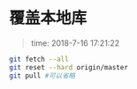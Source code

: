 # 覆盖本地库
>time: 2018-7-16 17:21:22

```bash
git fetch --all
git reset --hard origin/master
git pull #可以省略
```
